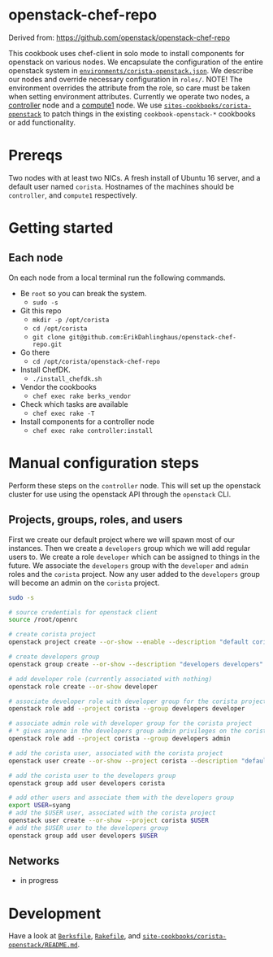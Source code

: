 # openstack-chef-repo
Derived from: https://github.com/openstack/openstack-chef-repo

This cookbook uses chef-client in solo mode to install components for openstack on various nodes. We encapsulate the configuration of the entire openstack system in [`environments/corista-openstack.json`](environments/corista-openstack.json). We describe our nodes and override necessary configuration in `roles/`. NOTE! The environment overrides the attribute from the role, so care must be taken when setting environment attributes. Currently we operate two nodes, a [controller](roles/corista-openstack-controller.json) node and a [compute1](roles/corista-openstack-compute1.json) node. We use [`sites-cookbooks/corista-openstack`](site-cookbooks/corista-openstack/README.md) to patch things in the existing `cookbook-openstack-*` cookbooks or add functionality.

# Prereqs
Two nodes with at least two NICs. A fresh install of Ubuntu 16 server, and a default user named `corista`. Hostnames of the machines should be `controller`, and `compute1` respectively.

# Getting started
## Each node
On each node from a local terminal run the following commands.

* Be `root` so you can break the system.
  - `sudo -s`
* Git this repo
  - `mkdir -p /opt/corista`
  - `cd /opt/corista`
  - `git clone git@github.com:ErikDahlinghaus/openstack-chef-repo.git`
* Go there
  - `cd /opt/corista/openstack-chef-repo`
* Install ChefDK.
  - `./install_chefdk.sh`
* Vendor the cookbooks
  - `chef exec rake berks_vendor`
* Check which tasks are available
  - `chef exec rake -T`
* Install components for a controller node
  - `chef exec rake controller:install`

# Manual configuration steps
Perform these steps on the `controller` node. This will set up the openstack cluster for use using the openstack API through the `openstack` CLI.

## Projects, groups, roles, and users
First we create our default project where we will spawn most of our instances. Then we create a `developers` group which we will add regular users to. We create a role `developer` which can be assigned to things in the future. We associate the `developers` group with the `developer` and `admin` roles and the `corista` project. Now any user added to the `developers` group will become an admin on the `corista` project.

```sh
sudo -s

# source credentials for openstack client
source /root/openrc

# create corista project
openstack project create --or-show --enable --description "default corista project" corista

# create developers group
openstack group create --or-show --description "developers developers" developers

# add developer role (currently associated with nothing)
openstack role create --or-show developer

# associate developer role with developer group for the corista project
openstack role add --project corista --group developers developer

# associate admin role with developer group for the corista project
# * gives anyone in the developers group admin privileges on the corista project
openstack role add --project corista --group developers admin

# add the corista user, associated with the corista project
openstack user create --or-show --project corista --description "default corista user" corista

# add the corista user to the developers group
openstack group add user developers corista

# add other users and associate them with the developers group
export USER=syang
# add the $USER user, associated with the corista project
openstack user create --or-show --project corista $USER
# add the $USER user to the developers group
openstack group add user developers $USER
```

## Networks
* in progress

# Development
Have a look at [`Berksfile`](Berksfile), [`Rakefile`](Rakefile), and [`site-cookbooks/corista-openstack/README.md`](site-cookbooks/corista-openstack/README.md).
